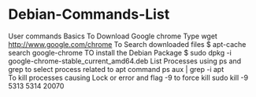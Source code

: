 # Debian-Commands-List
User commands Basics
To Download Google chrome Type
wget http://www.google.com/chrome
To Search downloaded files 
$ apt-cache search google-chrome
TO install the Debian Package
 $ sudo dpkg -i google-chrome-stable_current_amd64.deb 
 List Processes using ps and grep to select process related to apt command
 ps aux | grep -i apt  
 To kill processes causing Lock or error and flag -9 to force kill
 sudo kill -9 5313 5314 20070

 
